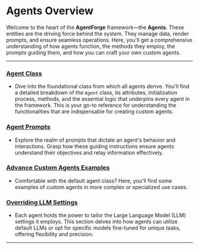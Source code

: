 # Agents Overview

Welcome to the heart of the **AgentForge** framework—the **Agents**. These entities are the driving force behind the system. They manage data, render prompts, and ensure seamless operations. Here, you'll get a comprehensive understanding of how agents function, the methods they employ, the prompts guiding them, and how you can craft your own custom agents.

---

### **[Agent Class](AgentClass.md)**
- Dive into the foundational class from which all agents derive. You'll find a detailed breakdown of the `Agent` class, its attributes, initialization process, methods, and the essential logic that underpins every agent in the framework. This is your go-to reference for understanding the functionalities that are indispensable for creating custom agents.

### **[Agent Prompts](AgentPrompts.md)**
- Explore the realm of prompts that dictate an agent's behavior and interactions. Grasp how these guiding instructions ensure agents understand their objectives and relay information effectively.

### **[Advance Custom Agents Examples](CustomAgents.md)**
- Comfortable with the default agent class? Here, you'll find some examples of custom agents in more complex or specialized use cases.

### **[Overriding LLM Settings](../Settings/Models.md/#specifying-model-overrides-in-agents)**
- Each agent holds the power to tailor the Large Language Model (LLM) settings it employs. This section delves into how agents can utilize default LLMs or opt for specific models fine-tuned for unique tasks, offering flexibility and precision.

---

